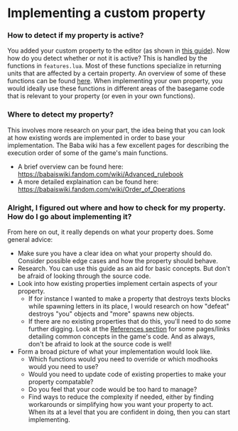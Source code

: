 # Implementing a custom property
### How to detect if my property is active?
You added your custom property to the editor (as shown in [this guide](custom_word_start.md)). Now how do you detect whether or not it is active? This is handled by the functions in `features.lua`. Most of these functions specialize in returning units that are affected by a certain property. An overview of some of these functions can be found [here](../references/rules.md#featureslua-functions). When implementing your own property, you would ideally use these functions in different areas of the basegame code that is relevant to your property (or even in your own functions).

### Where to detect my property?
This involves more research on your part, the idea being that you can look at how existing words are implemented in order to base your implementation. The Baba wiki has a few excellent pages for describing the execution order of some of the game's main functions.
- A brief overview can be found here: https://babaiswiki.fandom.com/wiki/Advanced_rulebook
- A more detailed explaination can be found here: https://babaiswiki.fandom.com/wiki/Order_of_Operations


### Alright, I figured out where and how to check for my property. How do I go about implementing it?
From here on out, it really depends on what your property does. Some general advice:
- Make sure you have a clear idea on what your property should do. Consider possible edge cases and how the property should behave.
- Research. You can use this guide as an aid for basic concepts. But don't be afraid of looking through the source code. 
- Look into how existing properties implement certain aspects of your property. 
    - If for instance I wanted to make a property that destroys texts blocks while spawning letters in its place, I would research on how "defeat" destroys "you" objects and "more" spawns new objects.
    - If there are no existing properties that do this, you'll need to do some further digging. Look at the [References section](../Readme.md) for some pages/links detailing common concepts in the game's code. And as always, don't be afraid to look at the source code is well!
- Form a broad picture of what your implementation would look like. 
  - Which functions would you need to override or which modhooks would you need to use? 
  - Would you need to update code of existing properties to make your property compatable?
  - Do you feel that your code would be too hard to manage? 
  - Find ways to reduce the complexity if needed, either by finding workarounds or simplifying how you want your property to act. When its at a level that you are confident in doing, then you can start implementing.






